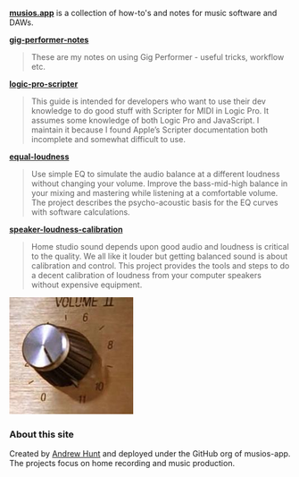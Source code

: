 [**musios.app**](https://www.musios.app) is a collection of how-to's and notes for music software and DAWs.

**[gig-performer-notes](https://andrewjhunt.github.io/gig-performer-notes/)**

> These are my notes on using Gig Performer - useful tricks, workflow etc.

**[logic-pro-scripter](https://andrewjhunt.github.io/logic-pro-scripter/)**

> This guide is intended for developers who want to use their dev knowledge to do good stuff with Scripter for MIDI in Logic Pro. It assumes some knowledge of both Logic Pro and JavaScript. I maintain it because I found Apple’s Scripter documentation both incomplete and somewhat difficult to use.

**[equal-loudness](https://andrewjhunt.github.io/equal-loudness)**

> Use simple EQ to simulate the audio balance at a different loudness without changing your volume. Improve the bass-mid-high balance in your mixing and mastering while listening at a comfortable volume.  The project describes the psycho-acoustic basis for the EQ curves with software calculations.

**[speaker-loudness-calibration](https://andrewjhunt.github.io/speaker-loudness-calibration)**

> Home studio sound depends upon good audio and loudness is critical to the quality. We all like it louder but getting balanced sound is about calibration and control. This project provides the tools and steps to do a decent calibration of loudness from your computer speakers without expensive equipment.

![Nigel Tufnel: "These go to eleven"](https://github.com/andrewjhunt/speaker-loudness-calibration/raw/main/images/volume11.jpg)

### About this site

Created by <a href='https://github.com/andrewjhunt'>Andrew Hunt</a> and deployed under the GitHub org of musios-app. The projects focus on home recording and music production.
